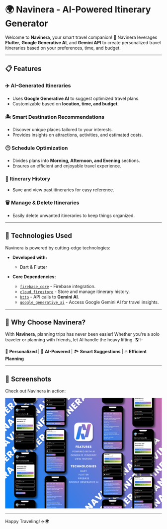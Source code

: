 # 🌍 Navinera - AI-Powered Itinerary Generator

Welcome to **Navinera**, your smart travel companion! 🚀
Navinera leverages **Flutter**, **Google Generative AI**, and **Gemini API** to create personalized travel itineraries based on your preferences, time, and budget.

---

## 📋 Features

### ✈️ **AI-Generated Itineraries**
- Uses **Google Generative AI** to suggest optimized travel plans.
- Customizable based on **location, time, and budget**.

### 🏝 **Smart Destination Recommendations**
- Discover unique places tailored to your interests.
- Provides insights on attractions, activities, and estimated costs.

### 🕒 **Schedule Optimization**
- Divides plans into **Morning, Afternoon, and Evening** sections.
- Ensures an efficient and enjoyable travel experience.

### 📜 **Itinerary History**
- Save and view past itineraries for easy reference.

### 🗑 **Manage & Delete Itineraries**
- Easily delete unwanted itineraries to keep things organized.

---

## 🚀 Technologies Used

Navinera is powered by cutting-edge technologies:

- **Developed with:**
  - Dart & Flutter

- **Core Dependencies:**
  - [`firebase_core`](https://pub.dev/packages/firebase_core) - Firebase integration.
  - [`cloud_firestore`](https://pub.dev/packages/cloud_firestore) - Store and manage itinerary history.
  - [`http`](https://pub.dev/packages/http) - API calls to **Gemini AI**.
  - [`google_generative_ai`](https://pub.dev/packages/google_generative_ai) - Access Google Gemini AI for travel insights.

---

## 🎯 Why Choose Navinera?

With **Navinera**, planning trips has never been easier! Whether you're a solo traveler or planning with friends, let AI handle the heavy lifting. 🌎✨

📌 **Personalized** | 🤖 **AI-Powered** | 🏞 **Smart Suggestions** | 🔥 **Efficient Planning**

---

## 📸 Screenshots

Check out Navinera in action:

![app_preview](assets/mockup.png)

---

Happy Traveling! ✈️🌍
